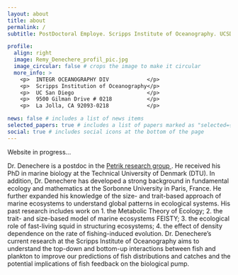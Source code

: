 ```yaml
---
layout: about
title: about
permalink: /
subtitle: PostDoctoral Employe. Scripps Institute of Oceanography. UCSD

profile:
  align: right
  image: Remy_Denechere_profil_pic.jpg
  image_circular: false # crops the image to make it circular
  more_info: >
    <p>  INTEGR OCEANOGRAPHY DIV            </p>
    <p>  Scripps Institution of Oceanography</p>
    <p>  UC San Diego                       </p>
    <p>  9500 Gilman Drive # 0218           </p>
    <p>  La Jolla, CA 92093-0218            </p>

news: false # includes a list of news items
selected_papers: true # includes a list of papers marked as "selected={true}"
social: true # includes social icons at the bottom of the page
---
```


Website in progress...

Dr. Denechere is a postdoc in the <a href='https://cpetrik.scrippsprofiles.ucsd.edu/'> Petrik research group </a>. He received his PhD in marine biology at the Technical University of Denmark (DTU). In addition, Dr. Denechere has developed a strong background in fundamental ecology and mathematics at the Sorbonne University in Paris, France. He further expanded his knowledge of the size- and trait-based approach of marine ecosystems to understand global patterns in ecological systems. His past research includes work on 1. the Metabolic Theory of Ecology; 2. the trait- and size-based model of marine ecosystems FEISTY; 3. the ecological role of fast-living squid in structuring ecosystems; 4. the effect of density dependence on the rate of fishing-induced evolution. Dr. Denechere’s current research at the Scripps Institute of Oceanography aims to understand the top-down and bottom-up interactions between fish and plankton to improve our predictions of fish distributions and catches and the potential implications of fish feedback on the biological pump.

